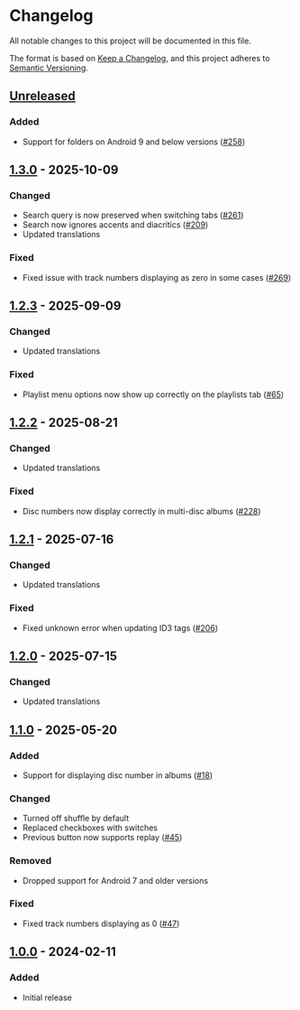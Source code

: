 # Changelog
All notable changes to this project will be documented in this file.

The format is based on [Keep a Changelog](https://keepachangelog.com/en/1.1.0/),
and this project adheres to [Semantic Versioning](https://semver.org/spec/v2.0.0.html).

## [Unreleased]
### Added
- Support for folders on Android 9 and below versions ([#258])

## [1.3.0] - 2025-10-09
### Changed
- Search query is now preserved when switching tabs ([#261])
- Search now ignores accents and diacritics ([#209])
- Updated translations

### Fixed
- Fixed issue with track numbers displaying as zero in some cases ([#269])

## [1.2.3] - 2025-09-09
### Changed
- Updated translations

### Fixed
- Playlist menu options now show up correctly on the playlists tab ([#65])

## [1.2.2] - 2025-08-21
### Changed
- Updated translations

### Fixed
- Disc numbers now display correctly in multi-disc albums ([#228])

## [1.2.1] - 2025-07-16
### Changed
- Updated translations

### Fixed
- Fixed unknown error when updating ID3 tags ([#206])

## [1.2.0] - 2025-07-15
### Changed
- Updated translations

## [1.1.0] - 2025-05-20
### Added
- Support for displaying disc number in albums ([#18])

### Changed
- Turned off shuffle by default
- Replaced checkboxes with switches
- Previous button now supports replay ([#45])

### Removed
- Dropped support for Android 7 and older versions

### Fixed
- Fixed track numbers displaying as 0 ([#47])

## [1.0.0] - 2024-02-11
### Added
- Initial release

[#18]: https://github.com/FossifyOrg/Music-Player/issues/18
[#45]: https://github.com/FossifyOrg/Music-Player/issues/45
[#47]: https://github.com/FossifyOrg/Music-Player/issues/47
[#65]: https://github.com/FossifyOrg/Music-Player/issues/65
[#206]: https://github.com/FossifyOrg/Music-Player/issues/206
[#209]: https://github.com/FossifyOrg/Music-Player/issues/209
[#228]: https://github.com/FossifyOrg/Music-Player/issues/228
[#258]: https://github.com/FossifyOrg/Music-Player/issues/258
[#261]: https://github.com/FossifyOrg/Music-Player/issues/261
[#269]: https://github.com/FossifyOrg/Music-Player/issues/269

[Unreleased]: https://github.com/FossifyOrg/Music-Player/compare/1.3.0...HEAD
[1.3.0]: https://github.com/FossifyOrg/Music-Player/compare/1.2.3...1.3.0
[1.2.3]: https://github.com/FossifyOrg/Music-Player/compare/1.2.2...1.2.3
[1.2.2]: https://github.com/FossifyOrg/Music-Player/compare/1.2.1...1.2.2
[1.2.1]: https://github.com/FossifyOrg/Music-Player/compare/1.2.0...1.2.1
[1.2.0]: https://github.com/FossifyOrg/Music-Player/compare/1.1.0...1.2.0
[1.1.0]: https://github.com/FossifyOrg/Music-Player/compare/1.0.0...1.1.0
[1.0.0]: https://github.com/FossifyOrg/Music-Player/releases/tag/1.0.0
